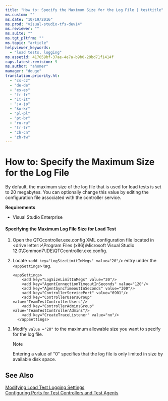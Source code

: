 ```yaml
---
title: "How to: Specify the Maximum Size for the Log File | testtitle"
ms.custom: ""
ms.date: "10/19/2016"
ms.prod: "visual-studio-tfs-dev14"
ms.reviewer: ""
ms.suite: ""
ms.tgt_pltfrm: ""
ms.topic: "article"
helpviewer_keywords: 
  - "load tests, logging"
ms.assetid: 417059bf-37ae-4e7a-b9b0-29bd71f1414f
caps.latest.revision: 9
ms.author: "ahomer"
manager: "douge"
translation.priority.ht: 
  - "cs-cz"
  - "de-de"
  - "es-es"
  - "fr-fr"
  - "it-it"
  - "ja-jp"
  - "ko-kr"
  - "pl-pl"
  - "pt-br"
  - "ru-ru"
  - "tr-tr"
  - "zh-cn"
  - "zh-tw"
---
```

# How to: Specify the Maximum Size for the Log File
By default, the maximum size of the log file that is used for load tests is set to 20 megabytes. You can optionally change this value by editing the configuration file associated with the controller service.  
  
 **Requirements**  
  
-   Visual Studio Enterprise  
  
#### Specifying the Maximum Log File Size for Load Test  
  
1.  Open the QTCcontroller.exe.config XML configuration file located in \<drive letter:>\Program Files (x86)\Microsoft Visual Studio 12.0\Common7\IDE\QTCcontroller.exe.config.  
  
2.  Locate `<add key="LogSizeLimitInMegs" value="20"/>` entry under the `<appSettings>` tag.  
  
    ```  
    <appSettings>  
        <add key="LogSizeLimitInMegs" value="20"/>  
        <add key="AgentConnectionTimeoutInSeconds" value="120"/>  
        <add key="AgentSyncTimeoutInSeconds" value="300"/>  
        <add key="ControllerServicePort" value="6901"/>  
        <add key="ControllerUsersGroup" value="TeamTestControllerUsers"/>  
        <add key="ControllerAdminsGroup" value="TeamTestControllerAdmins"/>  
        <add key="CreateTraceListener" value="no"/>  
      </appSettings>  
    ```  
  
3.  Modify `value ="20"` to the maximum allowable size you want to specify for the log file.  
  
    > [!NOTE]
    >  Entering a value of "0" specifies that the log file is only limited in size by available disk space.  
  
## See Also  
 [Modifying Load Test Logging Settings](../test/modifying-load-test-logging-settings.md)   
 [Configuring Ports for Test Controllers and Test Agents](../test/configuring-ports-for-test-controllers-and-test-agents.md)